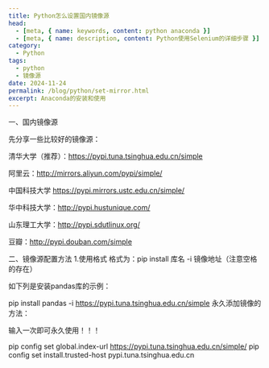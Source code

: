 ```yaml
---
title: Python怎么设置国内镜像源
head:
  - [meta, { name: keywords, content: python anaconda }]
  - [meta, { name: description, content: Python使用Selenium的详细步骤 }]
category:
  - Python
tags:
  - python
  - 镜像源
date: 2024-11-24
permalink: /blog/python/set-mirror.html
excerpt: Anaconda的安装和使用
---
```


一、国内镜像源 

先分享一些比较好的镜像源：

清华大学（推荐）：https://pypi.tuna.tsinghua.edu.cn/simple     

阿里云：http://mirrors.aliyun.com/pypi/simple/

中国科技大学 https://pypi.mirrors.ustc.edu.cn/simple/

华中科技大学：http://pypi.hustunique.com/

山东理工大学：http://pypi.sdutlinux.org/

豆瓣：http://pypi.douban.com/simple  

二、镜像源配置方法
     1.使用格式
格式为：pip install 库名 -i 镜像地址（注意空格的存在）

如下列是安装pandas库的示例：

pip install pandas -i https://pypi.tuna.tsinghua.edu.cn/simple 
永久添加镜像的方法：

输入一次即可永久使用！！！

pip config set global.index-url https://pypi.tuna.tsinghua.edu.cn/simple/
pip config set install.trusted-host pypi.tuna.tsinghua.edu.cn

